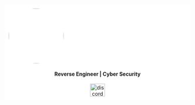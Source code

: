 <div style="background-color: white; padding: 10px;">
  <div align="center" style="border-radius: 50%; overflow: hidden; width: 150px; height: 150px;">
    <img src="https://github.com/x03ee/FiveM-Gui-Loader/f2b9f3714a5fbd3540d71425835775e6_1.png" 
    style="width: 100%; height: 100%; object-fit: cover;" />
  </div>


  <h4 align="center">Reverse Engineer | Cyber Security</h4>

  <div align="center">
    <a href="https://tryhackme.com/p/x03e" target="_blank">
      <img src="https://assets.tryhackme.com/img/logo/tryhackme_logo_full.svg" width="40" height="35" alt="discord logo"  />
    </a>
  </div>
</div>

